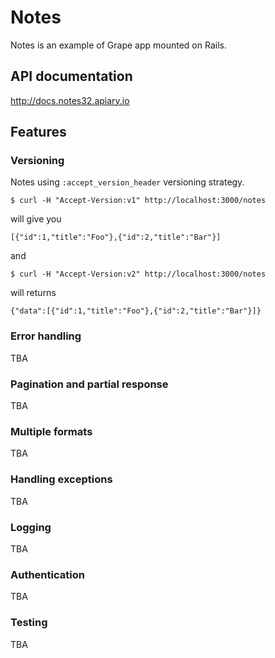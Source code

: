 # Notes

Notes is an example of Grape app mounted on Rails.

## API documentation

http://docs.notes32.apiary.io

## Features

### Versioning

Notes using `:accept_version_header` versioning strategy.

    $ curl -H "Accept-Version:v1" http://localhost:3000/notes
    
will give you

    [{"id":1,"title":"Foo"},{"id":2,"title":"Bar"}]

and

    $ curl -H "Accept-Version:v2" http://localhost:3000/notes

will returns

    {"data":[{"id":1,"title":"Foo"},{"id":2,"title":"Bar"}]}

### Error handling

TBA

### Pagination and partial response

TBA

### Multiple formats

TBA

### Handling exceptions

TBA

### Logging

TBA

### Authentication

TBA

### Testing

TBA
